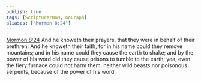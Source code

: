 ```yaml
---
publish: true
tags: [Scripture/BoM, noGraph]
aliases: ["Mormon 8:24"]
---
```

[Mormon 8:24](https://churchofjesuschrist.org/study/scriptures/bofm/morm/8?lang=eng&id=p24#p24) And he knoweth their prayers, that they were in behalf of their brethren. And he knoweth their faith, for in his name could they remove mountains; and in his name could they cause the earth to shake; and by the power of his word did they cause prisons to tumble to the earth; yea, even the fiery furnace could not harm them, neither wild beasts nor poisonous serpents, because of the power of his word.
